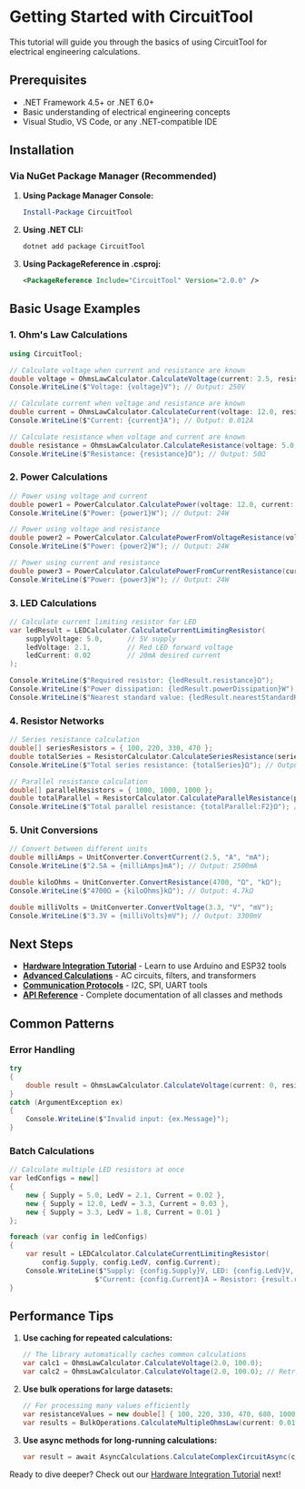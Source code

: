 # Getting Started with CircuitTool

This tutorial will guide you through the basics of using CircuitTool for electrical engineering calculations.

## Prerequisites

- .NET Framework 4.5+ or .NET 6.0+
- Basic understanding of electrical engineering concepts
- Visual Studio, VS Code, or any .NET-compatible IDE

## Installation

### Via NuGet Package Manager (Recommended)

1. **Using Package Manager Console:**
   ```powershell
   Install-Package CircuitTool
   ```

2. **Using .NET CLI:**
   ```bash
   dotnet add package CircuitTool
   ```

3. **Using PackageReference in .csproj:**
   ```xml
   <PackageReference Include="CircuitTool" Version="2.0.0" />
   ```

## Basic Usage Examples

### 1. Ohm's Law Calculations

```csharp
using CircuitTool;

// Calculate voltage when current and resistance are known
double voltage = OhmsLawCalculator.CalculateVoltage(current: 2.5, resistance: 100.0);
Console.WriteLine($"Voltage: {voltage}V"); // Output: 250V

// Calculate current when voltage and resistance are known
double current = OhmsLawCalculator.CalculateCurrent(voltage: 12.0, resistance: 1000.0);
Console.WriteLine($"Current: {current}A"); // Output: 0.012A

// Calculate resistance when voltage and current are known
double resistance = OhmsLawCalculator.CalculateResistance(voltage: 5.0, current: 0.1);
Console.WriteLine($"Resistance: {resistance}Ω"); // Output: 50Ω
```

### 2. Power Calculations

```csharp
// Power using voltage and current
double power1 = PowerCalculator.CalculatePower(voltage: 12.0, current: 2.0);
Console.WriteLine($"Power: {power1}W"); // Output: 24W

// Power using voltage and resistance
double power2 = PowerCalculator.CalculatePowerFromVoltageResistance(voltage: 12.0, resistance: 6.0);
Console.WriteLine($"Power: {power2}W"); // Output: 24W

// Power using current and resistance
double power3 = PowerCalculator.CalculatePowerFromCurrentResistance(current: 2.0, resistance: 6.0);
Console.WriteLine($"Power: {power3}W"); // Output: 24W
```

### 3. LED Calculations

```csharp
// Calculate current limiting resistor for LED
var ledResult = LEDCalculator.CalculateCurrentLimitingResistor(
    supplyVoltage: 5.0,      // 5V supply
    ledVoltage: 2.1,         // Red LED forward voltage
    ledCurrent: 0.02         // 20mA desired current
);

Console.WriteLine($"Required resistor: {ledResult.resistance}Ω");
Console.WriteLine($"Power dissipation: {ledResult.powerDissipation}W");
Console.WriteLine($"Nearest standard value: {ledResult.nearestStandardResistor}Ω");
```

### 4. Resistor Networks

```csharp
// Series resistance calculation
double[] seriesResistors = { 100, 220, 330, 470 };
double totalSeries = ResistorCalculator.CalculateSeriesResistance(seriesResistors);
Console.WriteLine($"Total series resistance: {totalSeries}Ω"); // Output: 1120Ω

// Parallel resistance calculation
double[] parallelResistors = { 1000, 1000, 1000 };
double totalParallel = ResistorCalculator.CalculateParallelResistance(parallelResistors);
Console.WriteLine($"Total parallel resistance: {totalParallel:F2}Ω"); // Output: 333.33Ω
```

### 5. Unit Conversions

```csharp
// Convert between different units
double milliAmps = UnitConverter.ConvertCurrent(2.5, "A", "mA");
Console.WriteLine($"2.5A = {milliAmps}mA"); // Output: 2500mA

double kiloOhms = UnitConverter.ConvertResistance(4700, "Ω", "kΩ");
Console.WriteLine($"4700Ω = {kiloOhms}kΩ"); // Output: 4.7kΩ

double milliVolts = UnitConverter.ConvertVoltage(3.3, "V", "mV");
Console.WriteLine($"3.3V = {milliVolts}mV"); // Output: 3300mV
```

## Next Steps

- **[Hardware Integration Tutorial](hardware-tutorial.md)** - Learn to use Arduino and ESP32 tools
- **[Advanced Calculations](advanced-tutorial.md)** - AC circuits, filters, and transformers
- **[Communication Protocols](communication-tutorial.md)** - I2C, SPI, UART tools
- **[API Reference](../api/index.md)** - Complete documentation of all classes and methods

## Common Patterns

### Error Handling

```csharp
try
{
    double result = OhmsLawCalculator.CalculateVoltage(current: 0, resistance: 100);
}
catch (ArgumentException ex)
{
    Console.WriteLine($"Invalid input: {ex.Message}");
}
```

### Batch Calculations

```csharp
// Calculate multiple LED resistors at once
var ledConfigs = new[]
{
    new { Supply = 5.0, LedV = 2.1, Current = 0.02 },
    new { Supply = 12.0, LedV = 3.3, Current = 0.03 },
    new { Supply = 3.3, LedV = 1.8, Current = 0.01 }
};

foreach (var config in ledConfigs)
{
    var result = LEDCalculator.CalculateCurrentLimitingResistor(
        config.Supply, config.LedV, config.Current);
    Console.WriteLine($"Supply: {config.Supply}V, LED: {config.LedV}V, " +
                     $"Current: {config.Current}A → Resistor: {result.resistance}Ω");
}
```

## Performance Tips

1. **Use caching for repeated calculations:**
   ```csharp
   // The library automatically caches common calculations
   var calc1 = OhmsLawCalculator.CalculateVoltage(2.0, 100.0);
   var calc2 = OhmsLawCalculator.CalculateVoltage(2.0, 100.0); // Retrieved from cache
   ```

2. **Use bulk operations for large datasets:**
   ```csharp
   // For processing many values efficiently
   var resistanceValues = new double[] { 100, 220, 330, 470, 680, 1000 };
   var results = BulkOperations.CalculateMultipleOhmsLaw(current: 0.01, resistanceValues);
   ```

3. **Use async methods for long-running calculations:**
   ```csharp
   var result = await AsyncCalculations.CalculateComplexCircuitAsync(circuitData);
   ```

Ready to dive deeper? Check out our [Hardware Integration Tutorial](hardware-tutorial.md) next!
